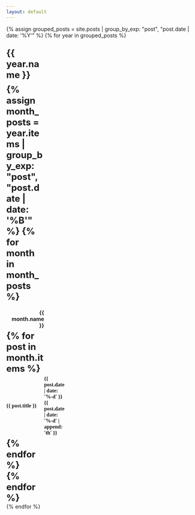 ```yaml
---
layout: default
---
```


{% assign grouped_posts = site.posts | group_by_exp: "post", "post.date | date: '%Y'" %}
{% for year in grouped_posts %}
  <div class="archive-year">
    <h2 class="year-archive">{{ year.name }}</h2>
    <div class="year-archive">
      {% assign month_posts = year.items | group_by_exp: "post", "post.date | date: '%B'" %}
      {% for month in month_posts %}
        <h3 class="month-archive">{{ month.name }}</h3>
        <ul class="archive-list">
          {% for post in month.items %}
            <li>
              <span class="post-title-archive"><a href="{{ post.url }}">{{ post.title }}</a></span>
              <span class="dots-archive"></span>
              <span class="post-date-archive">{{ post.date | date: '%-d' }}{{ post.date | date: '%-d' | append: 'th' }}</span>
            </li>
          {% endfor %}
        </ul>
      {% endfor %}
    </div>
  </div>
{% endfor %} 

<style>
.archive-year {
}

.year-archive {
  width: 20%;
  font-size: 24px;
  font-weight: bold;
  text-align: left;
  margin: 0;
  padding-top: 10px;
}

.month-archive {
  text-align: right;
  font-size: 14px;
  font-weight: bold;
  margin-bottom: 5px;
}

.archive-list {
  list-style: none;
  padding: 0;
  margin: 0;
}

.archive-list li {
  display: flex;
  justify-content: space-between;
  align-items: center;
  font-size: 14px;
  padding: 5px 0;
  font-family: ui-serif, serif;
}

.post-title-archive a {
  text-decoration: none;
}

.post-title-archive {
  white-space: nowrap;
}

.dots-archive {
  flex-grow: 1;
  border-bottom: 1px dotted #999;
  margin: 0 10px;
  margin-bottom: 2px;
}

.post-date {
  white-space: nowrap;
}
</style>
